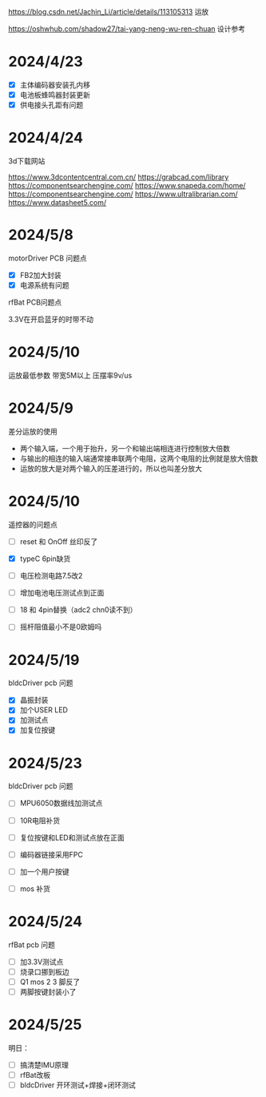 https://blog.csdn.net/Jachin_Li/article/details/113105313 运放

https://oshwhub.com/shadow27/tai-yang-neng-wu-ren-chuan  设计参考

# 2024/4/23

- [x] 主体编码器安装孔内移
- [x] 电池板蜂鸣器封装更新
- [x] 供电接头孔距有问题

# 2024/4/24

3d下载网站

https://www.3dcontentcentral.com.cn/ 
https://grabcad.com/library
https://componentsearchengine.com/
https://www.snapeda.com/home/
https://componentsearchengine.com/
https://www.ultralibrarian.com/
https://www.datasheet5.com/



# 2024/5/8

motorDriver PCB 问题点

- [x] FB2加大封装
- [x] 电源系统有问题

rfBat PCB问题点

3.3V在开启蓝牙的时带不动

# 2024/5/10

运放最低参数
带宽5M以上
压摆率9v/us

# 2024/5/9

差分运放的使用

- 两个输入端，一个用于抬升，另一个和输出端相连进行控制放大倍数
- 与输出的相连的输入端通常接串联两个电阻，这两个电阻的比例就是放大倍数
- 运放的放大是对两个输入的压差进行的，所以也叫差分放大

# 2024/5/10

遥控器的问题点

- [ ] reset 和 OnOff 丝印反了

- [x] typeC 6pin缺货

- [ ] 电压检测电路7.5改2

- [ ] 增加电池电压测试点到正面

- [ ] 18 和 4pin替换（adc2 chn0读不到）

- [ ] 摇杆阻值最小不是0欧姆吗

  

# 2024/5/19

bldcDriver pcb 问题

- [x] 晶振封装
- [x] 加个USER LED
- [x] 加测试点
- [x] 加复位按键

# 2024/5/23

bldcDriver pcb 问题

- [ ] MPU6050数据线加测试点

- [ ] 10R电阻补货

- [ ] 复位按键和LED和测试点放在正面

- [ ] 编码器链接采用FPC

- [ ] 加一个用户按键

- [ ] mos 补货

  

# 2024/5/24

rfBat pcb 问题

- [ ] 加3.3V测试点
- [ ] 烧录口挪到板边
- [ ] Q1 mos 2 3 脚反了
- [ ] 两脚按键封装小了

# 2024/5/25

明日：

- [ ] 搞清楚IMU原理
- [ ] rfBat改板
- [ ] bldcDriver 开环测试+焊接+闭环测试

